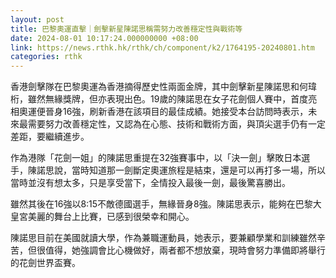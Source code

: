 ```yaml
---
layout: post
title: 巴黎奧運直擊｜劍擊新星陳諾思稱需努力改善穩定性與戰術等
date: 2024-08-01 10:17:24.000000000 +08:00
link: https://news.rthk.hk/rthk/ch/component/k2/1764195-20240801.htm
categories: rthk
---
```


香港劍擊隊在巴黎奧運為香港摘得歷史性兩面金牌，其中劍擊新星陳諾思和何瑋桁，雖然無緣獎牌，但亦表現出色。19歲的陳諾思在女子花劍個人賽中，首度亮相奧運便晉身16強，刷新香港在該項目的最佳成績。她接受本台訪問時表示，未來最需要努力改善穩定性，又認為在心態、技術和戰術方面，與頂尖選手仍有一定差距，要繼續進步。

作為港隊「花劍一姐」的陳諾思重提在32強賽事中，以「決一劍」擊敗日本選手，陳諾思說，當時知道那一劍斷定奧運旅程是結束，還是可以再打多一場，所以當時並沒有想太多，只是享受當下，全情投入最後一劍，最後驚喜勝出。

雖然其後在16強以8:15不敵德國選手，無緣晉身8強。陳諾思表示，能夠在巴黎大皇宮美麗的舞台上比賽，已感到很榮幸和開心。

陳諾思目前在美國就讀大學，作為兼職運動員，她表示，要兼顧學業和訓練雖然辛苦，但很值得，她強調會比心機做好，兩者都不想放棄，現時會努力準備即將舉行的花劍世界盃賽。
